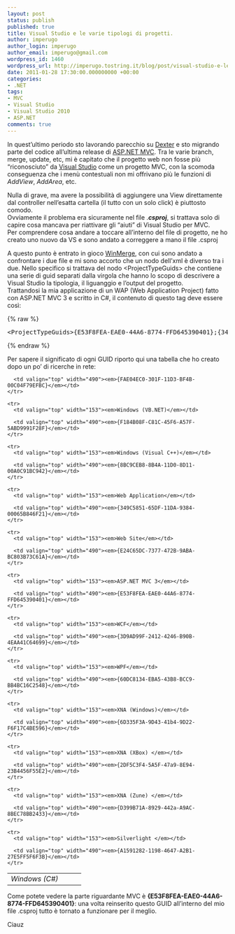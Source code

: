 ```yaml
---
layout: post
status: publish
published: true
title: Visual Studio e le varie tipologi di progetti.
author: imperugo
author_login: imperugo
author_email: imperugo@gmail.com
wordpress_id: 1460
wordpress_url: http://imperugo.tostring.it/blog/post/visual-studio-e-le-varie-tipologi-di-progetti/
date: 2011-01-28 17:30:00.000000000 +00:00
categories:
- .NET
tags:
- MVC
- Visual Studio
- Visual Studio 2010
- ASP.NET
comments: true
---
```

<p>In quest’ultimo periodo sto lavorando parecchio su <a title="Dexter Blog Engine Official Site" href="http://dexterblogengine.com/" target="_blank">Dexter</a> e sto migrando parte del codice all’ultima release di <a title="ASP.NET MVC Posts" href="http://www.tostring.it/tags/archive/mvc" target="_blank">ASP.NET MVC</a>. Tra le varie branch, merge, update, etc, mi è capitato che il progetto web non fosse più “riconosciuto” da <a title="http://www.tostring.it/tags/archive/visual+studio" href="http://www.tostring.it/categories/archive/mvc/" target="_blank">Visual Studio</a> come un progetto MVC, con la scomoda conseguenza che i menù contestuali non mi offrivano più le funzioni di <em>AddView</em>, <em>AddArea</em>, etc.</p>  <p>Nulla di grave, ma avere la possibilità di aggiungere una View direttamente dal controller nell’esatta cartella (il tutto con un solo click) è piuttosto comodo.    <br />Ovviamente il problema era sicuramente nel file .<em><strong>csproj</strong></em>, si trattava solo di capire cosa mancava per riattivare gli “aiuti” di Visual Studio per MVC.     <br />Per comprendere cosa andare a toccare all’interno del file di progetto, ne ho creato uno nuovo da VS e sono andato a correggere a mano il file .csproj </p>  <p>A questo punto è entrato in gioco <a title="WinMerge&#39;s Office Site" href="http://winmerge.org/" rel="nofollow" target="_blank">WinMerge</a>, con cui sono andato a confrontare i due file e mi sono accorto che un nodo dell’xml è diverso tra i due. Nello specifico si trattava del nodo &lt;ProjectTypeGuids&gt; che contiene una serie di guid separati dalla virgola che hanno lo scopo di descrivere a Visual Studio la tipologia, il liguanggio e l’output del progetto.     <br />Trattandosi la mia applicazione di un WAP (Web Application Project) fatto con ASP.NET MVC 3 e scritto in C#, il contenuto di questo tag deve essere così:</p>  {% raw %}<pre class="brush: xml;">&lt;ProjectTypeGuids&gt;{E53F8FEA-EAE0-44A6-8774-FFD645390401};{349c5851-65df-11da-9384-00065b846f21};{fae04ec0-301f-11d3-bf4b-00c04f79efbc}&lt;/ProjectTypeGuids&gt;</pre>{% endraw %}

<p>Per sapere il significato di ogni GUID riporto qui una tabella che ho creato dopo un po’ di ricerche in rete:</p>

<table border="0" cellspacing="0" cellpadding="2" width="645"><tbody>
    <tr>
      <td valign="top" width="153"><em>Windows (C#)</em></td>

      <td valign="top" width="490"><em>{FAE04EC0-301F-11D3-BF4B-00C04F79EFBC}</em></td>
    </tr>

    <tr>
      <td valign="top" width="153"><em>Windows (VB.NET)</em></td>

      <td valign="top" width="490"><em>{F184B08F-C81C-45F6-A57F-5ABD9991F28F}</em></td>
    </tr>

    <tr>
      <td valign="top" width="153"><em>Windows (Visual C++)</em></td>

      <td valign="top" width="490"><em>{8BC9CEB8-8B4A-11D0-8D11-00A0C91BC942}</em></td>
    </tr>

    <tr>
      <td valign="top" width="153"><em>Web Application</em></td>

      <td valign="top" width="490"><em>{349C5851-65DF-11DA-9384-00065B846F21}</em></td>
    </tr>

    <tr>
      <td valign="top" width="153"><em>Web Site</em></td>

      <td valign="top" width="490"><em>{E24C65DC-7377-472B-9ABA-BC803B73C61A}</em></td>
    </tr>

    <tr>
      <td valign="top" width="153"><em>ASP.NET MVC 3</em></td>

      <td valign="top" width="490"><em>{E53F8FEA-EAE0-44A6-8774-FFD645390401}</em></td>
    </tr>

    <tr>
      <td valign="top" width="153"><em>WCF</em></td>

      <td valign="top" width="490"><em>{3D9AD99F-2412-4246-B90B-4EAA41C64699}</em></td>
    </tr>

    <tr>
      <td valign="top" width="153"><em>WPF</em></td>

      <td valign="top" width="490"><em>{60DC8134-EBA5-43B8-BCC9-BB4BC16C2548}</em></td>
    </tr>

    <tr>
      <td valign="top" width="153"><em>XNA (Windows)</em></td>

      <td valign="top" width="490"><em>{6D335F3A-9D43-41b4-9D22-F6F17C4BE596}</em></td>
    </tr>

    <tr>
      <td valign="top" width="153"><em>XNA (XBox) </em></td>

      <td valign="top" width="490"><em>{2DF5C3F4-5A5F-47a9-8E94-23B4456F55E2}</em></td>
    </tr>

    <tr>
      <td valign="top" width="153"><em>XNA (Zune) </em></td>

      <td valign="top" width="490"><em>{D399B71A-8929-442a-A9AC-8BEC78BB2433}</em></td>
    </tr>

    <tr>
      <td valign="top" width="153"><em>Silverlight </em></td>

      <td valign="top" width="490"><em>{A1591282-1198-4647-A2B1-27E5FF5F6F3B}</em></td>
    </tr>
  </tbody></table>

<p>Come potete vedere la parte riguardante MVC è <strong>{E53F8FEA-EAE0-44A6-8774-FFD645390401}</strong>: una volta reinserito questo GUID all’interno del mio file .csproj tutto è tornato a funzionare per il meglio.</p>

<p>Ciauz</p>
